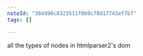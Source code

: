 ```yaml
---
noteId: "384496c8323511f0b9c70d17743ef7b7"
tags: []

---
```


all the types of nodes in htmlparser2's dom
